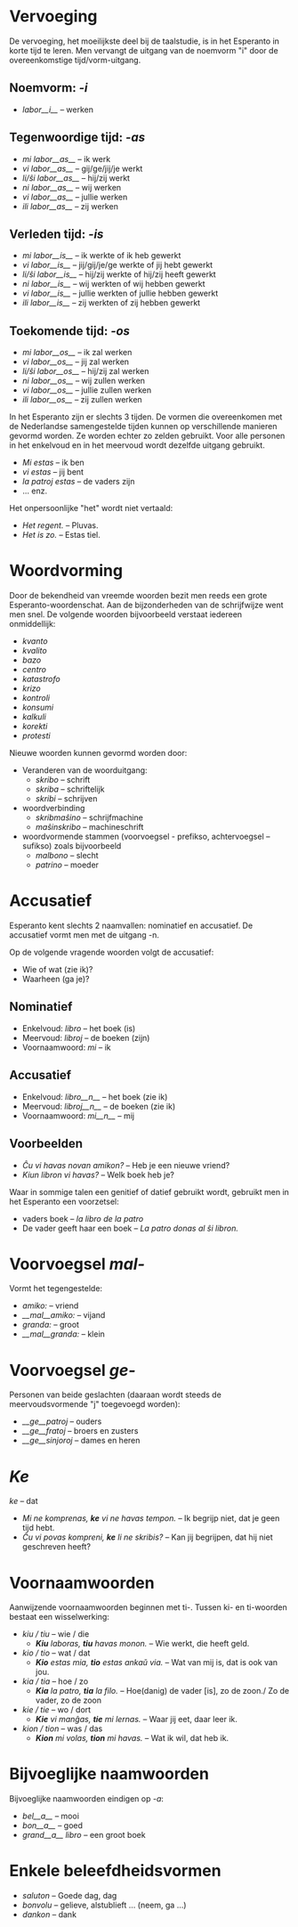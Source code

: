 # Vervoeging

De vervoeging, het moeilijkste deel bij de taalstudie, is in het Esperanto in korte tijd te leren. Men vervangt de uitgang van de noemvorm "i" door de overeenkomstige tijd/vorm-uitgang.

## Noemvorm: *-i*
  
- *labor__i__*          – werken

## Tegenwoordige tijd: *-as*

- *mi labor__as__*      – ik werk
- *vi labor__as__*      – gij/ge/jij/je werkt
- *li/ŝi labor__as__*   – hij/zij werkt
- *ni labor__as__*      – wij werken
- *vi labor__as__*      – jullie werken
- *ili labor__as__*     – zij werken

## Verleden tijd: *-is*

- *mi labor__is__*      – ik werkte of ik heb gewerkt
- *vi labor__is__*      – jij/gij/je/ge werkte of jij hebt gewerkt
- *li/ŝi labor__is__*   – hij/zij werkte of hij/zij heeft gewerkt
- *ni labor__is__*      – wij werkten of wij hebben gewerkt
- *vi labor__is__*      – jullie werkten of jullie hebben gewerkt
- *ili labor__is__*     – zij werkten of zij hebben gewerkt

## Toekomende tijd: *-os*

- *mi labor__os__*      – ik zal werken
- *vi labor__os__*      – jij zal werken
- *li/ŝi labor__os__*   – hij/zij zal werken
- *ni labor__os__*      – wij zullen werken
- *vi labor__os__*      – jullie zullen werken
- *ili labor__os__*     – zij zullen werken

In het Esperanto zijn er slechts 3 tijden. De vormen die overeenkomen met de Nederlandse samengestelde tijden kunnen op verschillende manieren gevormd worden. Ze worden echter zo zelden gebruikt. Voor alle personen in het enkelvoud en in het meervoud wordt dezelfde uitgang gebruikt.

- *Mi estas*        – ik ben
- *vi estas*        – jij bent
- *la patroj estas* – de vaders zijn 
- … enz.

Het onpersoonlijke "het" wordt niet vertaald: 
  
- *Het regent.*  – Pluvas. 
- *Het is zo.*  – Estas tiel.


# Woordvorming

Door de bekendheid van vreemde woorden bezit men reeds een grote Esperanto-woordenschat. Aan de bijzonderheden van de schrijfwijze went men snel. De volgende woorden bijvoorbeeld verstaat iedereen onmiddellijk: 

 - *kvanto*
 - *kvalito*
 - *bazo*
 - *centro*
 - *katastrofo*
 - *krizo*
 - *kontroli*
 - *konsumi*
 - *kalkuli*
 - *korekti*
 - *protesti*

Nieuwe woorden kunnen gevormd worden door:

- Veranderen van de woorduitgang:
    - *skribo* – schrift
    - *skriba* – schriftelijk
    - *skribi* – schrijven
- woordverbinding
    - *skribmaŝino* – schrijfmachine
    - *maŝinskribo* – machineschrift
- woordvormende stammen (voorvoegsel - prefikso, achtervoegsel – sufikso) zoals bijvoorbeeld
    - *malbono* – slecht
    - *patrino* – moeder
 

# Accusatief

Esperanto kent slechts 2 naamvallen: nominatief en accusatief. De accusatief vormt men met de uitgang -n.

Op de volgende vragende woorden volgt de accusatief: 

- Wie of wat (zie ik)? 
- Waarheen (ga je)?

## Nominatief

- Enkelvoud:       	*libro*        – het boek (is)
- Meervoud:      	    *libroj*       – de boeken (zijn)
- Voornaamwoord:     	*mi*           – ik

## Accusatief

- Enkelvoud:         	*libro__n__*   – het boek (zie ik)
- Meervoud:      	    *libroj__n__*  – de boeken (zie ik)
- Voornaamwoord:     	*mi__n__*      – mij

## Voorbeelden

- *Ĉu vi havas novan amikon?* – Heb je een nieuwe vriend?
- *Kiun libron vi havas?*     – Welk boek heb je?

Waar in sommige talen een genitief of datief gebruikt wordt, gebruikt men in het Esperanto een voorzetsel: 
  
- vaders boek         – *la libro de la patro*
- De vader geeft haar een boek – *La patro donas al ŝi libron.*


# Voorvoegsel *mal-*

Vormt het tegengestelde:	

- *amiko:*         – vriend
- *__mal__amiko:*  – vijand
- *granda:*        – groot
- *__mal__granda:* – klein
 

# Voorvoegsel *ge-*

Personen van beide geslachten (daaraan wordt steeds de meervoudsvormende "j" toegevoegd worden):

- *__ge__patroj*   – ouders
- *__ge__fratoj*   – broers en zusters
- *__ge__sinjoroj* – dames en heren

 
# *Ke*

*ke* – dat

- *Mi ne komprenas, __ke__ vi ne havas tempon.* – Ik begrijp niet, dat je geen tijd hebt.
- *Ĉu vi povas kompreni, __ke__ li ne skribis?* – Kan jij begrijpen, dat hij niet geschreven heeft?


# Voornaamwoorden

Aanwijzende voornaamwoorden beginnen met ti-. Tussen ki- en ti-woorden bestaat een wisselwerking:

- *kiu / tiu*  – wie / die
    - *__Kiu__ laboras, __tiu__ havas monon.*  – Wie werkt, die heeft geld.
- *kio / tio*  – wat / dat
    - *__Kio__ estas mia, __tio__ estas ankaŭ via.*  – Wat van mij is, dat is ook van jou.
- *kia / tia*  – hoe / zo
    - *__Kia__ la patro, __tia__ la filo.*  – Hoe(danig) de vader [is], zo de zoon./ Zo de vader, zo de zoon
- *kie / tie*  – wo / dort
    - *__Kie__ vi manĝas, __tie__ mi lernas.*  – Waar jij eet, daar leer ik.
- *kion / tion*  – was / das
    - *__Kion__ mi volas, __tion__ mi havas.*  – Wat ik wil, dat heb ik.


# Bijvoeglijke naamwoorden

Bijvoeglijke naamwoorden eindigen op *-a*:

- *bel__a__*         – mooi
- *bon__a__*         – goed
- *grand__a__ libro* – een groot boek


# Enkele beleefdheidsvormen

- *saluton* – Goede dag, dag
- *bonvolu* – gelieve, alstublieft … (neem, ga …)
- *dankon*  – dank
